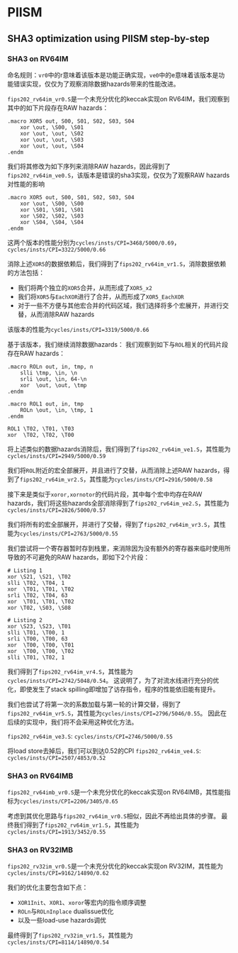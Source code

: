 # PIISM

## SHA3 optimization using PIISM step-by-step

### SHA3 on RV64IM

命名规则：`vr0`中的r意味着该版本是功能正确实现，`ve0`中的e意味着该版本是功能错误实现，仅仅为了观察消除数据hazards带来的性能改进。

`fips202_rv64im_vr0.S`是一个未充分优化的keccak实现on RV64IM，我们观察到其中的如下片段存在RAW hazards：

```
.macro XOR5 out, S00, S01, S02, S03, S04
    xor \out, \S00, \S01
    xor \out, \out, \S02
    xor \out, \out, \S03
    xor \out, \out, \S04
.endm
```
我们将其修改为如下序列来消除RAW hazards，因此得到了`fips202_rv64im_ve0.S`，该版本是错误的sha3实现，仅仅为了观察RAW hazards对性能的影响
```
.macro XOR5 out, S00, S01, S02, S03, S04
    xor \out, \S00, \S00
    xor \S01, \S01, \S01
    xor \S02, \S02, \S03
    xor \S04, \S04, \S04
.endm
```

这两个版本的性能分别为`cycles/insts/CPI=3468/5000/0.69`，`cycles/insts/CPI=3322/5000/0.66`

消除上述`XOR5`的数据依赖后，我们得到了`fips202_rv64im_vr1.S`，消除数据依赖的方法包括：
- 我们将两个独立的`XOR5`合并，从而形成了`XOR5_x2`
- 我们将`XOR5`与`EachXOR`进行了合并，从而形成了`XOR5_EachXOR`
- 对于一些不方便与其他宏合并的代码区域，我们选择将多个宏展开，并进行交替，从而消除RAW hazards

该版本的性能为`cycles/insts/CPI=3319/5000/0.66`

基于该版本，我们继续消除数据hazards：
我们观察到如下与`ROL`相关的代码片段存在RAW hazards：
```
.macro ROLn out, in, tmp, n
    slli \tmp, \in, \n
    srli \out, \in, 64-\n
    xor  \out, \out, \tmp
.endm

.macro ROL1 out, in, tmp
    ROLn \out, \in, \tmp, 1
.endm

ROL1 \T02, \T01, \T03
xor  \T02, \T02, \T00
```
将上述类似的数据hazards消除后，我们得到了`fips202_rv64im_ve1.S`，其性能为`cycles/insts/CPI=2949/5000/0.59`

我们将`ROL`附近的宏全部展开，并且进行了交替，从而消除上述RAW hazards，得到了`fips202_rv64im_vr2.S`，其性能为`cycles/insts/CPI=2916/5000/0.58`

接下来是类似于`xoror,xornotor`的代码片段，其中每个宏中均存在RAW hazards，我们将这些hazards全部消除得到了`fips202_rv64im_ve2.S`，其性能为`cycles/insts/CPI=2826/5000/0.57`

我们将所有的宏全部展开，并进行了交替，得到了`fips202_rv64im_vr3.S`，其性能为`cycles/insts/CPI=2763/5000/0.55`

我们尝试将一个寄存器暂时存到栈里，来消除因为没有额外的寄存器来临时使用所导致的不可避免的RAW hazards，即如下2个片段：
```
# Listing 1
xor \S21, \S21, \T02
slli \T02, \T04, 1
xor  \T01, \T01, \T02
srli \T02, \T04, 63
xor  \T01, \T01, \T02
xor \T02, \S03, \S08

# Listing 2
xor \S23, \S23, \T01
slli \T01, \T00, 1
srli \T00, \T00, 63
xor  \T00, \T00, \T01
xor  \T00, \T00, \T02
slli \T01, \T02, 1
```
我们得到了`fips202_rv64im_vr4.S`，其性能为`cycles/insts/CPI=2742/5048/0.54`。
这说明了，为了对流水线进行充分的优化，即使发生了stack spilling即增加了访存指令，程序的性能依旧能有提升。

我们也尝试了将第一次的系数加载与第一轮的计算交替，得到了`fips202_rv64im_vr5.S`，其性能为`cycles/insts/CPI=2796/5046/0.55`。
因此在后续的实现中，我们将不会采用这种优化方法。

`fips202_rv64im_ve3.S`: `cycles/insts/CPI=2746/5000/0.55`

将load store去掉后，我们可以到达0.52的CPI
`fips202_rv64im_ve4.S`: `cycles/insts/CPI=2507/4853/0.52`

### SHA3 on RV64IMB

`fips202_rv64imb_vr0.S`是一个未充分优化的keccak实现on RV64IMB，其性能指标为`cycles/insts/CPI=2206/3405/0.65`

考虑到其优化思路与`fips202_rv64im_vr0.S`相似，因此不再给出具体的步骤。
最终我们得到了`fips202_rv64im_vr1.S`，其性能为`cycles/insts/CPI=1913/3452/0.55`

### SHA3 on RV32IMB

`fips202_rv32im_vr0.S`是一个未充分优化的keccak实现on RV32IM，其性能为`cycles/insts/CPI=9162/14890/0.62`

我们的优化主要包含如下点：
- `XOR1Init`、`XOR1`、`xoror`等宏内的指令顺序调整
- `ROLn`与`ROLnInplace` dualissue优化
- 以及一些load-use hazards调优

最终得到了`fips202_rv32im_vr1.S`，其性能为`cycles/insts/CPI=8114/14890/0.54`